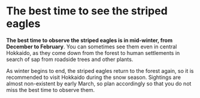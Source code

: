 # The best time to see the striped eagles

**The best time to observe the striped eagles is in mid-winter, from December to February**. You can sometimes see them even in central Hokkaido, as they come down from the forest to human settlements in search of sap from roadside trees and other plants.

As winter begins to end, the striped eagles return to the forest again, so it is recommended to visit Hokkaido during the snow season.
Sightings are almost non-existent by early March, so plan accordingly so that you do not miss the best time to observe them.